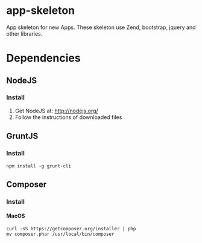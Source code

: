 app-skeleton
============

App skeleton for new Apps. These skeleton use Zend, bootstrap, jquery and other libraries.




Dependencies
============

## NodeJS

### Install

1. Get NodeJS at: http://nodejs.org/ </br>
2. Follow the instructions of downloaded files


## GruntJS

### Install
```
npm install -g grunt-cli
```

## Composer

### Install

#### MacOS
```
curl -sS https://getcomposer.org/installer | php
mv composer.phar /usr/local/bin/composer
```
